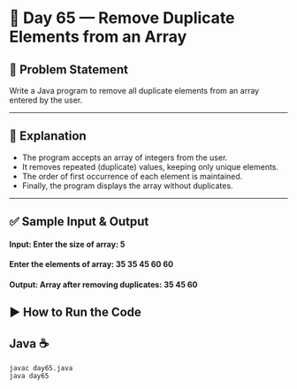 # 🌟 Day 65 — Remove Duplicate Elements from an Array

## 📝 Problem Statement

Write a Java program to remove all duplicate elements from an array entered by the user.

---

## 📖 Explanation
- The program accepts an array of integers from the user.
- It removes repeated (duplicate) values, keeping only unique elements.
- The order of first occurrence of each element is maintained.
- Finally, the program displays the array without duplicates.

---

## ✅ Sample Input & Output

#### Input: Enter the size of array: 5
#### Enter the elements of array: 35 35 45 60 60

#### Output: Array after removing duplicates: 35 45 60


## ▶️ How to Run the Code
## Java ☕
```
javac day65.java
java day65
